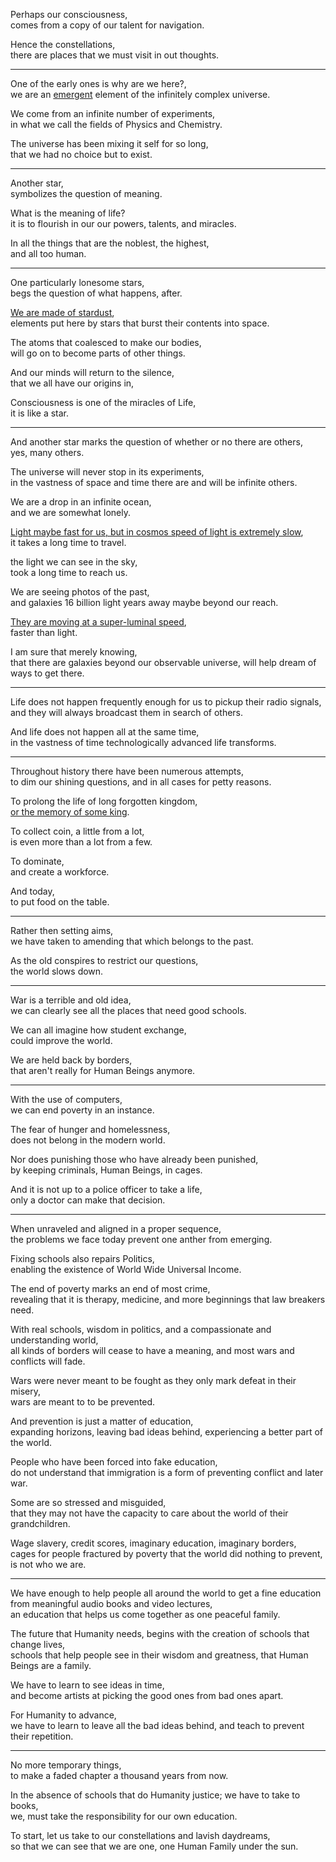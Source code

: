 Perhaps our consciousness,\
comes from a copy of our talent for navigation.

Hence the constellations,\
there are places that we must visit in out thoughts.

---

One of the early ones is why are we here?,\
we are an [emergent](https://www.youtube.com/watch?v=UuRxRGR3VpM) element of the infinitely complex universe.

We come from an infinite number of experiments,\
in what we call the fields of Physics and Chemistry.

The universe has been mixing it self for so long,\
that we had no choice but to exist.

---

Another star,\
symbolizes the question of meaning.

What is the meaning of life?\
it is to flourish in our our powers, talents, and miracles.

In all the things that are the noblest, the highest,\
and all too human.

---

One particularly lonesome stars,\
begs the question of what happens, after.

[We are made of stardust](https://www.youtube.com/watch?v=YCQPw9pbZnk),\
elements put here by stars that burst their contents into space.

The atoms that coalesced to make our bodies,\
will go on to become parts of other things.

And our minds will return to the silence,\
that we all have our origins in,

Consciousness is one of the miracles of Life,\
it is like a star.

---

And another star marks the question of whether or no there are others,\
yes, many others.

The universe will never stop in its experiments,\
in the vastness of space and time there are and will be infinite others.

We are a drop in an infinite ocean,\
and we are somewhat lonely.

[Light maybe fast for us, but in cosmos speed of light is extremely slow](https://www.youtube.com/watch?v=HV7q9VrDgBo),\
it takes a long time to travel.

the light we can see in the sky,\
took a long time to reach us.

We are seeing photos of the past,\
and galaxies 16 billion light years away maybe beyond our reach.

[They are moving at a super-luminal speed](https://www.youtube.com/watch?v=cadNZJvfl7s),\
faster than light.

I am sure that merely knowing,\
that there are galaxies beyond our observable universe, will help dream of ways to get there.

---

Life does not happen frequently enough for us to pickup their radio signals,\
and they will always broadcast them in search of others.

And life does not happen all at the same time,\
in the vastness of time technologically advanced life transforms.

---

Throughout history there have been numerous attempts,\
to dim our shining questions, and in all cases for petty reasons.

To prolong the life of long forgotten kingdom,\
[or the memory of some king](https://www.youtube.com/watch?v=sPlSH6n37ts).

To collect coin, a little from a lot,\
is even more than a lot from a few.

To dominate,\
and create a workforce.

And today,\
to put food on the table.

---

Rather then setting aims,\
we have taken to amending that which belongs to the past.

As the old conspires to restrict our questions,\
the world slows down.

---

War is a terrible and old idea,\
we can clearly see all the places that need good schools.

We can all imagine how student exchange,\
could improve the world.

We are held back by borders,\
that aren't really for Human Beings anymore.

---

With the use of computers,\
we can end poverty in an instance.

The fear of hunger and homelessness,\
does not belong in the modern world.

Nor does punishing those who have already been punished,\
by keeping criminals, Human Beings, in cages.

And it is not up to a police officer to take a life,\
only a doctor can make that decision.

---

When unraveled and aligned in a proper sequence,\
the problems we face today prevent one anther from emerging.

Fixing schools also repairs Politics,\
enabling the existence of World Wide Universal Income.

The end of poverty marks an end of most crime,\
revealing that it is therapy, medicine, and more beginnings that law breakers need.

With real schools, wisdom in politics, and a compassionate and understanding world,\
all kinds of borders will cease to have a meaning, and most wars and conflicts will fade.

Wars were never meant to be fought as they only mark defeat in their misery,\
wars are meant to to be prevented.

And prevention is just a matter of education,\
expanding horizons, leaving bad ideas behind, experiencing a better part of the world.

People who have been forced into fake education,\
do not understand that immigration is a form of preventing conflict and later war.

Some are so stressed and misguided,\
that they may not have the capacity to care about the world of their grandchildren.

Wage slavery, credit scores, imaginary education, imaginary borders,\
cages for people fractured by poverty that the world did nothing to prevent, is not who we are.

---

We have enough to help people all around the world to get a fine education from meaningful audio books and video lectures,\
an education that helps us come together as one peaceful family.

The future that Humanity needs, begins with the creation of schools that change lives,\
schools that help people see in their wisdom and greatness, that Human Beings are a family.

We have to learn to see ideas in time,\
and become artists at picking the good ones from bad ones apart.

For Humanity to advance,\
we have to learn to leave all the bad ideas behind, and teach to prevent their repetition.

---

No more temporary things,\
to make a faded chapter a thousand years from now.

In the absence of schools that do Humanity justice; we have to take to books,\
we, must take the responsibility for our own education.

To start, let us take to our constellations and lavish daydreams,\
so that we can see that we are one, one Human Family under the sun.
